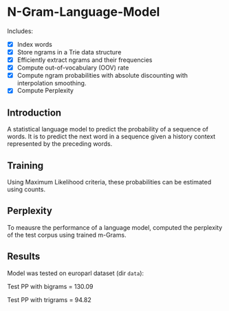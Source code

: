 # N-Gram-Language-Model

Includes:
- [x] Index words
- [x] Store ngrams in a Trie data structure
- [x] Efficiently extract ngrams and their frequencies
- [x] Compute out-of-vocabulary (OOV) rate
- [x] Compute ngram probabilities with absolute discounting with interpolation smoothing.
- [x] Compute Perplexity

## Introduction

A statistical language model to predict the probability of a sequence of
words. It is to predict the next word in a sequence given a history context represented by the preceding words. 

## Training

Using Maximum Likelihood criteria, these probabilities can be estimated using counts.

## Perplexity

To meausre the performance of a language model, computed the perplexity of the test corpus using trained m-Grams.

## Results

Model was tested on europarl dataset (dir `data`):

Test PP with bigrams = 130.09

Test PP with trigrams = 94.82
